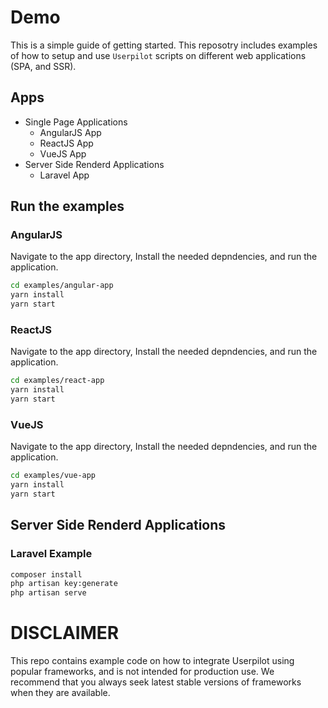 # Demo

This is a simple guide of getting started. This reposotry includes examples of how to setup and use `Userpilot` scripts on different web applications (SPA, and SSR).

## Apps
- Single Page Applications
  - AngularJS App
  - ReactJS App
  - VueJS App
- Server Side Renderd Applications
  - Laravel App

## Run the examples

### AngularJS
Navigate to the app directory, Install the needed depndencies, and run the application.
```sh
cd examples/angular-app
yarn install
yarn start
```

### ReactJS
Navigate to the app directory, Install the needed depndencies, and run the application.
```sh
cd examples/react-app
yarn install
yarn start
```

### VueJS
Navigate to the app directory, Install the needed depndencies, and run the application.
```sh
cd examples/vue-app
yarn install
yarn start
```

## Server Side Renderd Applications

### Laravel Example

```sh
composer install
php artisan key:generate
php artisan serve
```


# DISCLAIMER
This repo contains example code on how to integrate Userpilot using popular frameworks, and is not intended for production use.
We recommend that you always seek latest stable versions of frameworks when they are available.
